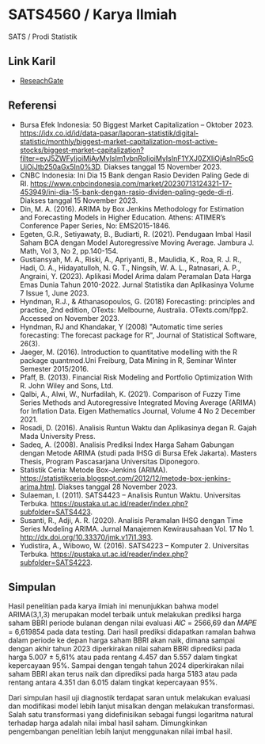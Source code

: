 # SATS4560 / Karya Ilmiah

SATS / Prodi Statistik

## Link Karil

* [ReseachGate](https://www.researchgate.net/publication/376484919_Model_Prediksi_Harga_Saham_dengan_ARIMA_Studi_Kasus_BBRI)

## Referensi

* Bursa Efek Indonesia: 50 Biggest Market Capitalization – Oktober 2023. https://idx.co.id/id/data-pasar/laporan-statistik/digital-statistic/monthly/biggest-market-capitalization-most-active-stocks/biggest-market-capitalization?filter=eyJ5ZWFyIjoiMjAyMyIsIm1vbnRoIjoiMyIsInF1YXJ0ZXIiOjAsInR5cGUiOiJtb250aGx5In0%3D. Diakses tanggal 15 November 2023.
* CNBC Indonesia: Ini Dia 15 Bank dengan Rasio Deviden Paling Gede di RI. https://www.cnbcindonesia.com/market/20230713124321-17-453949/ini-dia-15-bank-dengan-rasio-dividen-paling-gede-di-ri. Diakses tanggal 15 November 2023.
* Din, M. A. (2016). ARIMA by Box Jenkins Methodology for Estimation and Forecasting Models in Higher Education. Athens: ATIMER’s Conference Paper Series, No: EMS2015-1846.
* Egeten, G.R., Setiyawaty, B., Budiarti, R. (2021). Pendugaan Imbal Hasil Saham BCA dengan Model Autoregressive Moving Average. Jambura J. Math, Vol 3, No 2, pp.140-154.
* Gustiansyah, M. A., Riski, A., Apriyanti, B., Maulidia, K., Roa, R. J. R., Hadi, O. A., Hidayatulloh, N. G. T., Ningsih, W. A. L., Ratnasari, A. P., Angraini, Y. (2023). Aplikasi Model Arima dalam Peramalan Data Harga Emas Dunia Tahun 2010-2022. Jurnal Statistika dan Aplikasinya Volume 7 Issue 1, June 2023.
* Hyndman, R.J., & Athanasopoulos, G. (2018) Forecasting: principles and practice, 2nd edition, OTexts: Melbourne, Australia. OTexts.com/fpp2. Accessed on November 2023.
* Hyndman, RJ and Khandakar, Y (2008) "Automatic time series forecasting: The forecast package for R", Journal of Statistical Software, 26(3).
* Jaeger, M. (2016). Introduction to quantitative modelling with the R package quantmod.Uni Freiburg, Data Mining in R, Seminar Winter Semester 2015/2016.
* Pfaff, B. (2013). Financial Risk Modeling and Portfolio Optimization With R. John Wiley and Sons, Ltd.
* Qalbi, A., Alwi, W., Nurfadilah, K. (2021). Comparison of Fuzzy Time Series Methods and Autoregressive Integrated Moving Average (ARIMA) for Inflation Data. Eigen Mathematics Journal, Volume 4 No 2 December 2021.
* Rosadi, D. (2016). Analisis Runtun Waktu dan Aplikasinya degan R. Gajah Mada University Press.
* Sadeq, A. (2008). Analisis Prediksi Index Harga Saham Gabungan dengan Metode ARIMA (studi pada IHSG di Bursa Efek Jakarta). Masters Thesis, Program Pascasarjana Universitas Diponegoro.
* Statistik Ceria: Metode Box-Jenkins (ARIMA). https://statistikceria.blogspot.com/2012/12/metode-box-jenkins-arima.html. Diakses tanggal 28 November 2023.
* Sulaeman, I. (2011). SATS4423 – Analisis Runtun Waktu. Universitas Terbuka. https://pustaka.ut.ac.id/reader/index.php?subfolder=SATS4423.
* Susanti, R., Adji, A. R. (2020). Analisis Peramalan IHSG dengan Time Series Modeling ARIMA. Jurnal Manajemen Kewirausahaan Vol. 17 No 1. http://dx.doi.org/10.33370/jmk.v17i1.393.
* Yudistira, A., Wibowo, W. (2016). SATS4223 – Komputer 2. Universitas Terbuka. https://pustaka.ut.ac.id/reader/index.php?subfolder=SATS4223.

## Simpulan

Hasil penelitian pada karya ilmiah ini menunjukkan bahwa model ARIMA(3,1,3) merupakan model terbaik untuk melakukan prediksi harga saham BBRI periode bulanan dengan nilai evaluasi 𝐴𝐼𝐶 = 2566,69 dan 𝑀𝐴𝑃𝐸 = 6,619854 pada data testing. Dari hasil prediksi didapatkan ramalan bahwa dalam periode ke depan harga saham BBRI akan naik, dimana sampai dengan akhir tahun 2023 diperkirakan nilai saham BBRI diprediksi pada harga 5.007 ± 5,61% atau pada rentang 4.457 dan 5.557 dalam tingkat kepercayaan 95%. Sampai dengan tengah tahun 2024 diperkirakan nilai saham BBRI akan terus naik dan diprediksi pada harga 5183 atau pada rentang antara 4.351 dan 6.015 dalam tingkat kepercayaan 95%.

Dari simpulan hasil uji diagnostik terdapat saran untuk melakukan evaluasi dan modifikasi model lebih lanjut misalkan dengan melakukan transformasi. Salah satu transformasi yang didefinisikan sebagai fungsi logaritma natural terhadap harga adalah nilai imbal hasil saham. Dimungkinkan pengembangan penelitian lebih lanjut menggunakan nilai imbal hasil.
